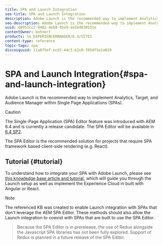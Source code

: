 ```yaml
---
title: SPA and Launch Integration
seo-title: SPA and Launch Integration
description: Adobe Launch is the recommended way to implement Analytics, Target, and Audience Manager within SPAs.
seo-description: Adobe Launch is the recommended way to implement Analytics, Target, and Audience Manager within SPAs.
uuid: d8953cc2-8482-4eb9-95a9-aa3ed830151e
contentOwner: bohnert
products: SG_EXPERIENCEMANAGER/6.4/SITES
content-type: reference
topic-tags: spa
discoiquuid: 11a8f5ef-ecd7-44c3-b2c0-f05df5e2a029
---
```


# SPA and Launch Integration{#spa-and-launch-integration}

Adobe Launch is the recommended way to implement Analytics, Target, and Audience Manager within Single Page Applications (SPAs).

>[!CAUTION]
>
>The Single-Page Application (SPA) Editor feature was introduced with AEM 6.4 and is currently a release candidate. The SPA Editor will be available in [6.4 SP2](https://helpx.adobe.com/experience-manager/maintenance-releases-roadmap.html).
>
>The SPA Editor is the recommended solution for projects that require SPA framework based client-side rendering (e.g. React).

## Tutorial {#tutorial}

To understand how to integrate your SPA with Adobe Launch, please see [this knowledge base article and tutorial](https://helpx.adobe.com/experience-manager/kt/integration/using/launch-reference-architecture-SPA-tutorial-implement.html), which will guide you through the Launch setup as well as implement the Experience Cloud in built with Angular or React.

>[!NOTE]
>
>The referenced KB was created to enable Launch integration with SPAs that don't leverage the AEM SPA Editor. These methods should also allow the Launch integration to coexist with SPAs that are built to use the SPA Editor.  

>
>Because the SPA Editor is in prerelease, the use of Redux alongside the Javascript SPA libraries has not been fully explored. Support of Redux is planned in a future release of the SPA Editor.

